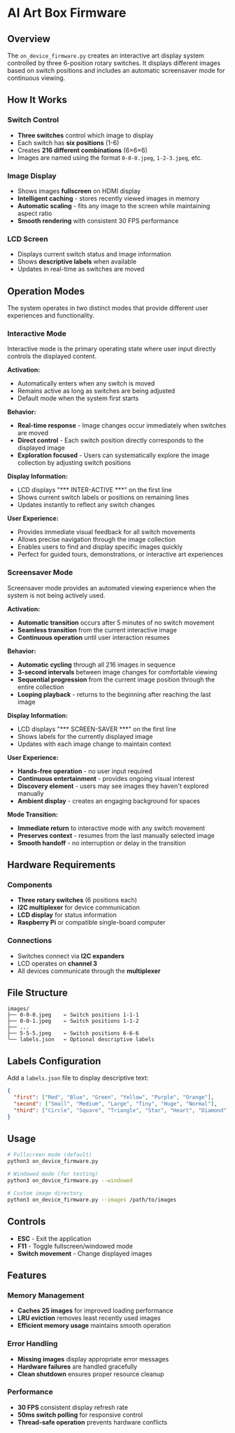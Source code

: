 # AI Art Box Firmware

## Overview

The `on_device_firmware.py` creates an interactive art display system controlled by three 6-position rotary switches. It displays different images based on switch positions and includes an automatic screensaver mode for continuous viewing.

## How It Works

### Switch Control

- **Three switches** control which image to display
- Each switch has **six positions** (1-6)
- Creates **216 different combinations** (6×6×6)
- Images are named using the format `0-0-0.jpeg`, `1-2-3.jpeg`, etc.

### Image Display

- Shows images **fullscreen** on HDMI display
- **Intelligent caching** - stores recently viewed images in memory
- **Automatic scaling** - fits any image to the screen while maintaining aspect ratio
- **Smooth rendering** with consistent 30 FPS performance

### LCD Screen

- Displays current switch status and image information
- Shows **descriptive labels** when available
- Updates in real-time as switches are moved

## Operation Modes

The system operates in two distinct modes that provide different user experiences and functionality.

### Interactive Mode

Interactive mode is the primary operating state where user input directly controls the displayed content.

**Activation:**

- Automatically enters when any switch is moved
- Remains active as long as switches are being adjusted
- Default mode when the system first starts

**Behavior:**

- **Real-time response** - Image changes occur immediately when switches are moved
- **Direct control** - Each switch position directly corresponds to the displayed image
- **Exploration focused** - Users can systematically explore the image collection by adjusting switch positions

**Display Information:**

- LCD displays "\*\*\* INTER-ACTIVE \*\*\*" on the first line
- Shows current switch labels or positions on remaining lines
- Updates instantly to reflect any switch changes

**User Experience:**

- Provides immediate visual feedback for all switch movements
- Allows precise navigation through the image collection
- Enables users to find and display specific images quickly
- Perfect for guided tours, demonstrations, or interactive art experiences

### Screensaver Mode

Screensaver mode provides an automated viewing experience when the system is not being actively used.

**Activation:**

- **Automatic transition** occurs after 5 minutes of no switch movement
- **Seamless transition** from the current interactive image
- **Continuous operation** until user interaction resumes

**Behavior:**

- **Automatic cycling** through all 216 images in sequence
- **3-second intervals** between image changes for comfortable viewing
- **Sequential progression** from the current image position through the entire collection
- **Looping playback** - returns to the beginning after reaching the last image

**Display Information:**

- LCD displays "\*\*\* SCREEN-SAVER \*\*\*" on the first line
- Shows labels for the currently displayed image
- Updates with each image change to maintain context

**User Experience:**

- **Hands-free operation** - no user input required
- **Continuous entertainment** - provides ongoing visual interest
- **Discovery element** - users may see images they haven't explored manually
- **Ambient display** - creates an engaging background for spaces

**Mode Transition:**

- **Immediate return** to interactive mode with any switch movement
- **Preserves context** - resumes from the last manually selected image
- **Smooth handoff** - no interruption or delay in the transition

## Hardware Requirements

### Components

- **Three rotary switches** (6 positions each)
- **I2C multiplexer** for device communication
- **LCD display** for status information
- **Raspberry Pi** or compatible single-board computer

### Connections

- Switches connect via **I2C expanders**
- LCD operates on **channel 3**
- All devices communicate through the **multiplexer**

## File Structure

```
images/
├── 0-0-0.jpeg    ← Switch positions 1-1-1
├── 0-0-1.jpeg    ← Switch positions 1-1-2
├── ...
├── 5-5-5.jpeg    ← Switch positions 6-6-6
└── labels.json   ← Optional descriptive labels
```

## Labels Configuration

Add a `labels.json` file to display descriptive text:

```json
{
  "first": ["Red", "Blue", "Green", "Yellow", "Purple", "Orange"],
  "second": ["Small", "Medium", "Large", "Tiny", "Huge", "Normal"],
  "third": ["Circle", "Square", "Triangle", "Star", "Heart", "Diamond"]
}
```

## Usage

```bash
# Fullscreen mode (default)
python3 on_device_firmware.py

# Windowed mode (for testing)
python3 on_device_firmware.py --windowed

# Custom image directory
python3 on_device_firmware.py --images /path/to/images
```

## Controls

- **ESC** - Exit the application
- **F11** - Toggle fullscreen/windowed mode
- **Switch movement** - Change displayed images

## Features

### Memory Management

- **Caches 25 images** for improved loading performance
- **LRU eviction** removes least recently used images
- **Efficient memory usage** maintains smooth operation

### Error Handling

- **Missing images** display appropriate error messages
- **Hardware failures** are handled gracefully
- **Clean shutdown** ensures proper resource cleanup

### Performance

- **30 FPS** consistent display refresh rate
- **50ms switch polling** for responsive control
- **Thread-safe operation** prevents hardware conflicts
